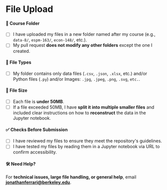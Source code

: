 # File Upload

#### 📂 **Course Folder**  
- [ ] I have uploaded my files in a new folder named after my course (e.g., `data-8/`, `espm-163/`, `econ-148/`, etc.).  
- [ ] My pull request **does not modify any other folders** except the one I created.  

#### 📄 **File Types**  
- [ ] My folder contains only data files (`.csv`, `.json`, `.xlsx`, etc.) and/or Python files (`.py`) and/or Images: `.jpg`, `.jpeg`, `.png`, `.svg`, `etc.`.  

#### 📏 **File Size**  
- [ ] Each file is **under 50MB**.  
- [ ] If a file exceeded 50MB, I have **split it into multiple smaller files** and included clear instructions on how to **reconstruct** the data in the Jupyter notebook.  

#### ✅ **Checks Before Submission**  
- [ ] I have reviewed my files to ensure they meet the repository's guidelines.  
- [ ] I have tested my files by reading them in a Jupyter notebook via URL to confirm accessibility.  

#### 🛠 **Need Help?**  
For **technical issues, large file handling, or general help**, email **jonathanferrari@berkeley.edu**.  
